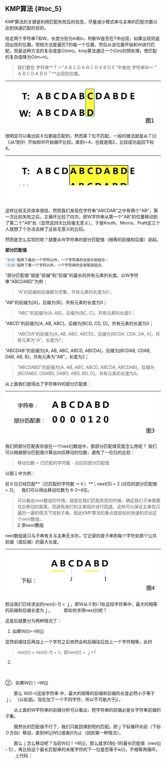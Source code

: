 ## KMP算法 {#toc_5}

KMP算法的关键是利用匹配失败后的信息，尽量减少模式串与主串的匹配次数以达到快速匹配的目的。

给定两个字符串T和W，长度分别为m和n，判断W是否在T中出现，如果出现则返回出现的位置。常规方法是遍历T的每一个位置，然后从该位置开始和W进行匹配，但是这种方法的复杂度是O\(mn\)。kmp算法通过一个O\(n\)的预处理，使匹配的复杂度降为O\(m+n\)。

> 我们要在 字符串**Ｔ＝“ＡＢＣＤＡＢＣＤＡＢＤＥ”中查找 字符串Ｗ＝＂ＡＢＣＤＡＢＤ＂**出现的位置。

| ![](/assets/import6.17.1.png) |
| :---: |


很明显可以看出前６位都是匹配的，然而第７位不匹配，一般的做法就是从Ｔ\[i\]（i从1到9）开始和W开始循环比较。直到i=4，也就是图2，比较成功返回下标4。

| ![](/assets/import6.17.2.png) |
| :---: |


这样比较无异效率很低，然而我们发现在字符串"ABCDAB"之中有两个"AB"，第一次比较失败之后，又循环比较了四次，把W字符串从第一个"AB"的位置移动到了第二个"AB"处（显然这四次比较毫无意义）。于是Knuth、Morris、Pratt这三个人就想了个办法去掉了这些无意义的比较。

然而是怎么实现的呢？就要从Ｗ字符串的部分匹配值（相等的前缀和后缀）说起。

**部分匹配值**

```java
"前缀"指除了最后一个字符以外，一个字符串的全部头部组合；
"后缀"指除了第一个字符以外，一个字符串的全部尾部组合。
```

"部分匹配值"就是"前缀"和"后缀"的最长的共有元素的长度。以Ｗ字符串"ABCDABD"为例：

> "A"的前缀和后缀都为空集，共有元素的长度为0；

"AB"的前缀为\[A\]，后缀为\[B\]，共有元素的长度为0；

> "ABC"的前缀为\[A, AB\]，后缀为\[BC, C\]，共有元素的长度0；

"ABCD"的前缀为\[A, AB, ABC\]，后缀为\[BCD, CD, D\]，共有元素的长度为0；

> "ABCDA"的前缀为\[A, AB, ABC, ABCD\]，后缀为\[BCDA, CDA, DA, A\]，共有元素为"A"，长度为1；

"ABCDAB"的前缀为\[A, AB, ABC, ABCD, ABCDA\]，后缀为\[BCDAB, CDAB, DAB, AB, B\]，共有元素为"AB"，长度为2；

> "ABCDABD"的前缀为\[A, AB, ABC, ABCD, ABCDA, ABCDAB\]，后缀为\[BCDABD, CDABD, DABD, ABD, BD, D\]，共有元素的长度为0。

从上面我们就得出了字符串Ｗ的部分匹配表：

| ![](/assets/import6.17.3.png) |
| :---: |


我们把部分匹配表存放在一个next\[\]数组中，那部分匹配值究竟怎么用呢？ 我们可以根据部分匹配值计算出向后移动的位数，避免了一位位的比较：

> 移动位数 = 已匹配的字符数 - 对应的部分匹配值

以图１中为例：

前６位已经匹配**（已匹配的字符数 ＝６）**；next\[5\] = 2 \(对应的部分匹配值 = 2\); 　 我们可以得出移动位数为 6-2=4位。

> 可以看出next数组的作用，就是在我们匹配失败的时候，确定我们子串需要往后移动的距离，而避免我们的主串指针进行回退。这样可以保证主串在只遍历一遍的情况下找到子串。因此KMP算法的重点就是如何快速的求出这个next数组。  
> **2 求next数组**

next数组是只与子串有关与主串无关的，它记录的是子串到每个字符处那个公共前缀（或后缀）的最大长度。

| ![](/assets/import6.17.4.png) |
| :---: |


假设我们已经求出的next\[i-1\] = ｊ，即Ｗ从０到i-1处这段字符串中，最大的相等的前缀和后缀长度为ｊ。 　　 那如何求得next\[i\]呢？

这是后就要分为两种情况了：

1. 如果Ｗ\[i\]==W\[j\] 

显然前缀往后再加上一个字符之后依然会和后缀往后加上一个字符相等，此时

> next\[i\] = next\[i-1\] + 1，即next\[i\] = ｊ+1

   2.



　　



②、如果Ｗ\[i\]！=W\[j\]

　　那么 Ｗ\[0-i\]这段字符串 中，最大的相等的前缀和后缀的长度必然小于等于ｊ。 （以前是j，现在加了一个不同字符，所以不可能大于j）。

　　从上面的Ｗ字符串的前缀分析可以看出，短字符串的前缀必是长字符串前缀的子集。

　　既然长的匹配值不行了，我们只能回溯到短的匹配。把ｊ下标循环向前（下标０方向）移动，直到W\[j\]W\[i\]或者j0为止（回到第一种情况）。

　　那么ｊ怎么移动呢？当前Ｗ\[i\]！=W\[j\]，那么就求0到j-1的最长匹配值（next\[j - 1\]），再比较这个最长匹配串的末尾字符的下一位是否等于w\[i\]，不相等再循环。 　　 上代码：

